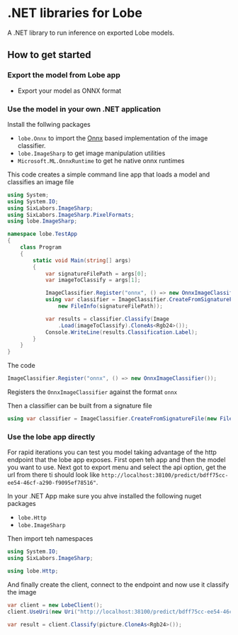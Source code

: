 # .NET libraries for Lobe

A .NET library to run inference on exported Lobe models.

## How to get started

### Export the model from Lobe app

* Export  your model as ONNX format

### Use the model in your own .NET application

Install the follwing packages
* ```lobe.Onnx``` to import the [Onnx](https://github.com/Microsoft/onnxruntime) based implementation of the image classifier.
*  ```lobe.ImageSharp``` to get image manipulation utilities 
*  ```Microsoft.ML.OnnxRuntime``` to get he native onnx runtimes

This code creates a simple command line app that loads a model and classifies an image file
```cs
using System;
using System.IO;
using SixLabors.ImageSharp;
using SixLabors.ImageSharp.PixelFormats;
using lobe.ImageSharp;

namespace lobe.TestApp
{
    class Program
    {
        static void Main(string[] args)
        {
            var signatureFilePath = args[0];
            var imageToClassify = args[1];

            ImageClassifier.Register("onnx", () => new OnnxImageClassifier());
            using var classifier = ImageClassifier.CreateFromSignatureFile(
                new FileInfo(signatureFilePath));

            var results = classifier.Classify(Image
                .Load(imageToClassify).CloneAs<Rgb24>());
            Console.WriteLine(results.Classification.Label);
        }
    }
}
```
The code
```cs
ImageClassifier.Register("onnx", () => new OnnxImageClassifier());
```

Registers the ```OnnxImageClassifier``` against the format ```onnx```

Then a classifier can be built from a signature file

```cs
using var classifier = ImageClassifier.CreateFromSignatureFile(new FileInfo(signatureFilePath));

```

### Use the lobe app directly

For rapid iterations you can test you model taking advantage of the http endpoint that the lobe app exposes. First open teh app and then the model you want to use. Next got to export menu and select the api option, get the url from there ti should look like ```http://localhost:38100/predict/bdff75cc-ee54-46cf-a290-f9095ef78516"```.

In your .NET App make sure you ahve installed the following nuget packages
* ```lobe.Http```
* ```lobe.ImageSharp```

Then import teh namespaces
```csharp
using System.IO;
using SixLabors.ImageSharp;

using lobe.Http;

```

And finally create the client, connect to the endpoint and now use it classify the image
```csharp
var client = new LobeClient();
client.UseUri(new Uri("http://localhost:38100/predict/bdff75cc-ee54-46cf-a290-f9095ef78516"));

var result = client.Classify(picture.CloneAs<Rgb24>());

```
